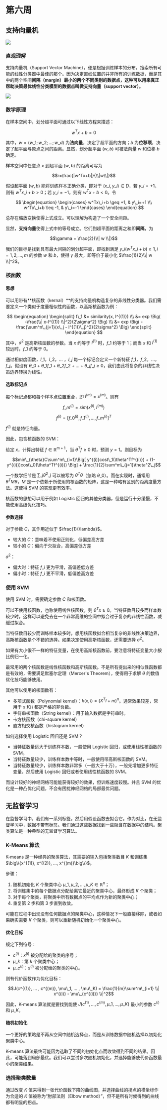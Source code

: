 # 第六周

## 支持向量机

![](https://raw.githubusercontent.com/bighuang624/pic-repo/master/SVM-1.png)

<!--### 优化目标

代价函数：

$$min\_{\theta}C\sum^m\_{i=1}\Big[ y^{(i)}cost\_1(\theta^Tx^{(i)}) + (1-y^{(i)})cost\_0(\theta^Tx^{(i)}) \Big] + \frac{1}{2}\sum^n\_{j=1}\theta^2\_j$$

正则化参数 $C$ 越大，决策边界越会精准分类，因此异常样本造成的影响也会更大。-->

### 直观理解

支持向量机（Support Vector Machine），便是根据训练样本的分布，搜索所有可能的线性分类器中最佳的那个。因为决定直线位置的并非所有的训练数据，而是其中的两个空间**间隔（margin）**最小的两个不同类别的数据点，这种可以用来真正帮助决策最优线性分类模型的数据点叫做**支持向量（support vector）**。

![](https://raw.githubusercontent.com/bighuang624/pic-repo/master/margin-and-support-vector.png)

### 数学原理

在样本空间中，划分超平面可通过以下线性方程来描述：

$$w^Tx+b = 0$$

其中，$w = (w\_1;w\_2;...;w\_d)$ 为**法向量**，决定了超平面的方向；$b$ 为**位移项**，决定了超平面与原点之间的距离。显然，划分超平面 $(w, b)$ 可被法向量 $w$ 和位移 $b$ 确定。

样本空间中任意点 $x$ 到超平面 $(w,b)$ 的距离可写为

$$r=\frac{|w^Tx+b|}{\\|w\\|}$$

假设超平面 $(w,b)$ 能将训练样本正确分类，即对于 $(x\_i, y\_i) \in D$，若 $y\_i = +1$，则有 $w^Tx\_i+b>0$；若 $y\_i = -1$，则有 $w^Tx+b < 0$。令

$$
\begin{equation}
\begin{cases}
w^Tx\_i+b \geq +1, & y\_i=+1 \\\ w^Tx\_i+b \leq -1, & y\_i=-1
\end{cases}
\end{equation}
$$

总存在缩放变换使得上式成立。可以理解为构造了一个安全间距。

显然，**支持向量**使得上式中的等号成立。它们到超平面的距离之和即**间隔**，为

$$\gamma = \frac{2}{\\| w \\|}$$

我们的目标是找到具有最大间隔的划分超平面，即找到满足 $y\_i(w^Tx\_i+b) \geq 1, i = 1, 2, ..., m$ 的参数 $w$ 和 $b$，使得 $\gamma$ 最大，即等价于最小化 $\frac{1}{2}\\| w \\|^2$。

### 核函数

#### 思想

可以用带有**核函数（kernal）**的支持向量机构造复杂的非线性分类器。我们需要定义一个类似于度量相似性的函数，以高斯核函数为例：

$$
\begin{equation}
\begin{split}
f\_1 &= similarity(x, l^{(1)}) \\\ 
&= exp \Big( -\frac{\\| x-l^{(1)} \\|^2}{2\sigma^2} \Big) \\\
&= exp \Big( -\frac{\sum^n\_{j=1}(x\_j - l^{(1)}\_j)^2}{2\sigma^2} \Big)
\end{split}
\end{equation}
$$

其中，$\sigma^2$ 是高斯核函数的参数。当 $x$ 约等于 $l^{(1)}$ 时，$f\_1$ 约等于 1；而当 $x$ 和 $l^{(1)}$ 较远时，$f\_1$ 约等于 0。

通过相似度函数，$l\_1$，$l\_2$，... ，$l\_j$ 每一个标记会定义一个新特征 $f\_1$，$f\_2$，...，$f\_j$。假设有 $\theta\_0 + \theta\_1 f\_1 + \theta\_2 f\_2 + ... + \theta\_j f\_j \geq 0$，我们由此将复杂的非线性决策边界转换为线性。

#### 选取标记点

每个标记点都和每个样本点位置重合，即 $l^{(m)} = x^{(m)}$。则有

$$f\_m^{(i)} = sim(x^{(i)}, l^{(m)})$$

$$f^{(i)} = [f\_0^{(i)}, f\_1^{(i)}, ... ,f\_m^{(i)}]^T$$

$f^{(i)}$ 就是特征向量。

因此，包含核函数的 SVM：

给定 $x$，计算出特征 $f \in \mathbb{R}^{m+1}$，当 $\theta^Tf \geq 0$ 时，预测 $y = 1$。则目标为

$$min\_{\theta}C\sum^m\_{i=1}\Big[ y^{(i)}cost\_1(\theta^Tf^{(i)}) + (1-y^{(i)})cost\_0(\theta^Tf^{(i)}) \Big] + \frac{1}{2}\sum^m\_{j=1}\theta^2\_j$$

一个数学细节是 $\sum\_j \theta^2\_j$ 可以被写为 $\theta^T \theta$（忽略 $\theta\_0$）。而在实现时，通常用 $\theta^T M\theta$，$M$ 是一个依赖于所使用的核函数的矩阵，这是一种略有区别的距离度量方法。这使得 SVM 的实现更有效率。

核函数的思想可以用于例如 Logistic 回归的其他分类器，但是运行十分缓慢，不能使用高级优化技巧。

#### 参数选择

对于参数 $C$，其作用近似于 $\frac{1}{\lambda}$。

* 较大的 $C$：意味着不使用正则化，低偏差高方差
* 较小的 $C$：偏向于欠拟合，高偏差低方差

$\sigma^2$：

* 偏大时：特征 $f\_i$ 更为平滑，高偏差低方差
* 偏小时：特征 $f\_i$ 更不平滑，低偏差高方差

### 使用 SVM

使用 SVM 时，需要确定参数 $C$ 和核函数。

可以不使用核函数，也称使用线性核函数，则 $\theta^Tx \geq 0$。当特征数目较多而样本数较少时，这样可以避免去在一个非常高维的空间中拟合过于复杂的非线性函数，减缓过拟合。

当特征数目较少而训练样本较多时，想用核函数拟合相当复杂的非线性决策边界，高斯核函数是个不错的选择。如果决定使用高斯核函数，还需要选择 $\sigma^2$。

如果有大小很不一样的特征变量，在使用高斯核函数前，要注意将特征变量大小按比例归一化。

最常用的两个核函数是线性核函数和高斯核函数。不是所有提出来的相似性函数都是有效的，需要满足默塞尔定理（Mercer's Theorem），使得用于求解 $\theta$ 的数值优化技巧能够使用。

其他可以使用的核函数有：

- 多项式函数（Polynomial kernel）：$k(x, l) = (X^Tl + m)^n$。通常效果较差，常用于 $x$ 和 $l$ 都是严格的非负数。
- 字符串核函数（String kernel）：用于输入数据是字符串时。
- 卡方核函数（chi-square kernel）
- 直方相交核函数（histogram kernel）

如何选择使用 Logistic 回归还是 SVM？

- 当特征数量远大于训练样本数，一般使用 Logistic 回归，或使用线性核函数的 SVM。
- 当特征数量较少，训练样本数中等时，一般使用带高斯核函数的 SVM。
- 当特征数量较少，训练样本数非常多（一般大于十万），一般先增加更多特征变量，然后使用 Logistic 回归或者使用线性核函数的 SVM。

而设计较好的神经网络可能能获得较好的效果，但训练速度较慢。并且 SVM 的优化是一种凸优化问题，不会有困扰神经网络的局部最优问题。

## 无监督学习

在监督学习中，我们有一系列标签，然后用假设函数去拟合它。作为对比，在无监督学习中，数据不带有标签。我们通过这些数据找到一些隐含在数据中的结构。聚类算法是一种典型的无监督学习算法。

### K-Means 算法

K-means 是一种经典的聚类算法，其需要的输入包括聚类数目 $K$ 和训练集 $\big\\{x^{(1)}, x^{(2)}, ..., x^{(m)}\big\\}$。

步骤：

1. 随机初始化 $K$ 个聚类中心 $\mu\_1, \mu\_2, ..., \mu\_K \in \mathbb{R}^{n}$；
2. 将训练集中的每个数据点分配给离它最近的聚类中心，最终形成 $K$ 个聚类；
3. 对于每个聚类，将聚类中所有数据点的平均点作为新的聚类中心；
4. 重复第 2 步和第 3 步直到收敛。

可能在过程中出现没有任何数据点的聚类中心，这种情况下一般直接移除，或者如果确实需要 $K$ 个聚类，则可以重新随机初始化一个聚类中心。

#### 优化目标

规定下列符号：

- $c^{(i)}$：$x^{(i)}$ 被分配给的聚类的序号；
- $\mu\_k$：第 $k$ 个聚类中心；
- $\mu\_{c^{(i)}}$：$x^{(i)}$ 被分配给的聚类的中心。

则有代价函数作为优化目标：

$$J(c^{(1)}, ... , c^{(m)}, \mu\_1, ... , \mu\_K) = \frac{1}{m}\sum^m\_{i=1} \\| x^{(i)} - \mu\_{c^{(i)}} \\|^2$$ 

因此，K-means 算法就是要找到能使 $J(c^{(1)}, ... , c^{(m)}, \mu\_1, ... , \mu\_K)$ 最小的参数 $c^{(i)}$ 和 $\mu\_K$。

#### 随机初始化

一个更好的策略是不再从空间中随机选择点，而是从训练数据中随机选择以初始化聚类中心。

K-means 算法最终可能因为选取了不同的初始化点而收敛得到不同的结果。因此，可能落到局部最优。我们可以尝试多次随机初始化，并选择能够使代价函数最小的聚类结果。

### 选择聚类数量

通过改变 $K$ 值来得到一张代价函数下降的曲线图，并选择曲线的拐点的横坐标作为合适的 $K$ 值被称为“肘部法则（Elbow method）”，但不是所有时候得到的曲线都有明显的拐点。

<script type="text/x-mathjax-config">
 MathJax.Hub.Config({
   tex2jax: {inlineMath: [ ['$', '$'] ],
         displayMath: [ ['$$', '$$']]}
 });
</script>

<script src="https://cdn.bootcss.com/mathjax/2.7.4/latest.js?config=default"></script>